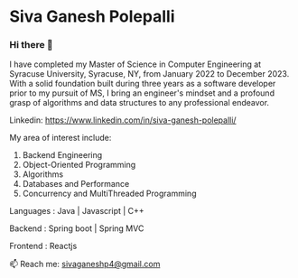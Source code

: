 # Siva Ganesh Polepalli

### Hi there 👋


I have completed my Master of Science in Computer Engineering at Syracuse University, Syracuse, NY, from January 2022 to December 2023. With a solid foundation built during three years as a software developer prior to my pursuit of MS, I bring an engineer's mindset and a profound grasp of algorithms and data structures to any professional endeavor.

Linkedin: https://www.linkedin.com/in/siva-ganesh-polepalli/

My area of interest include:

1. Backend Engineering
2. Object-Oriented Programming
3. Algorithms
4. Databases and Performance
5. Concurrency and MultiThreaded Programming


Languages : Java | Javascript | C++ 

Backend : Spring boot | Spring MVC

Frontend : Reactjs

📫 Reach me: sivaganeshp4@gmail.com


